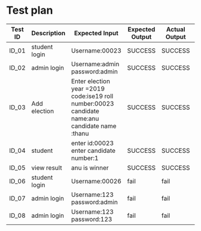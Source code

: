 # Test plan
|Test ID	|Description|	Expected Input|	Expected Output	|Actual Output|	Pass/Fail|
|---------|------------|--------------|------------------|------------|----------|
|ID_01	|student login	|Username:00023|SUCCESS|SUCCESS|PASS|
|ID_02	|admin login	|Username:admin password:admin|SUCCESS|SUCCESS|PASS|
|ID_03	|Add election|Enter election year =2019 code:ise19 roll number:00023 candidate name:anu candidate name :thanu|SUCCESS|SUCCESS|PASS|
|ID_04	|student|enter id:00023 enter candidate number:1|SUCCESS|SUCCESS|PASS|
|ID_05	|view result	|anu is winner|SUCCESS|SUCCESS|PASS|
|ID_06	|student login	|Username:00026	|fail|fail|fail|
|ID_07	|admin login	|Username:123 password:admin|fail|fail|fail|
|ID_08	|admin login	|Username:123 password:123|fail|fail|fail|
